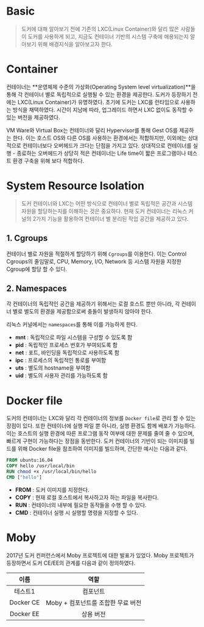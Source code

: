 # Basic

> 도커에 대해 알아보기 전에 기존의 LXC(Linux Container)와 달리 많은 사람들이 도커를 사용하게 되고, 지금도 컨테이너 기반의 시스템 구축에 애용되는지 알아보기 위해 배경지식을 알아보고자 한다.

  

# Container

 컨테이너는 **운영체제 수준의 가상화(Operating System level virtualization)**을 통해 각 컨테이너 별로 독립적으로 실행될 수 있는 환경을 제공한다. 도커가 등장하기 전에는  LXC(Linux Container)가 유명하였다. 초기에 도커는 LXC를 런타임으로 사용하는 방식을 채택하였다. 시간이 지남에 따라, 업그레이드 하면서 LXC 없이도 동작할 수 있는 버전을 제공하였다.

   

 VM Ware와 Virtual Box는 컨테이너와 달리 Hypervisor를 통해 Gest OS를 제공하는 한다. 이는 호스트 OS와 다른 OS를 사용하는 환경에서는 적합하지만, 이외에는 상대적으로 컨테이너보다 오버헤드가 크다는 단점을 가지고 있다. 상대적으로 컨테이너를 실행 - 종료하는 오버헤드가 상당히 적은 컨테이너는 Life time이 짧은 프로그램이나 테스트 환경 구축을 위해 보다 적합하다.

  

# System Resource Isolation

> 도커 컨테이너와 LXC는 어떤 방식으로 컨테이너 별로 독립적은 공간과 시스템 자원을 할당하는지를 이해하는 것은 중요하다. 현재 도커 컨테이너는 리눅스 커널의 2가지 기능을 활용하여 컨테이너 별 분리된 작업 공간을 제공하고 있다.

  

  ## 1. Cgroups

 컨테이너 별로 자원을 적절하게 할당하기 위해 `Cgroups`를 이용한다. 이는 Control Cgroups의 줄임말로, CPU, Memory, I/O, Network 등 시스템 자원을 지정한 Cgroup에 할당 할 수 있다.

## 2. Namespaces

 각 컨테이너의 독립적인 공간을 제공하기 위해서는 로컬 호스트 뿐만 아니라, 각 컨테이너 별로 별도의 환경을 제공함으로써 충돌이 발생하지 않아야 한다.



 리눅스 커널에서는 `namespaces`를 통해 이를 가능하게 한다.

* **mnt** : 독립적으로 파일 시스템을 구성할 수 있도록 함
* **pid** : 독립적인 프로세스 번호가 부여되도록 함
* **net** : 포트, 바인딩을 독립적으로 사용하도록 함
* **ipc** : 프로세스의 독립적인 통로를 부여함
* **uts** : 별도의 hostname을 부여함
* **uid** : 별도의 사용자 관리를 가능하도록 함



# Docker file

 도커의 컨테이너는 LXC와 달리 각 컨테이너의 정보를 `Docker file`로 관리 할 수 있는 장점이 있다. 또한 컨테이너에 실행 파일 뿐 아니라, 실행 환경도 함께 배포가 가능하다. 이는 호스트의 실행 환경에 따른 프로그램 동작 여부에 대한 문제를 줄여 줄 수 있으며, 빠르게 구현이 가능하다는 장점을 동반한다. 도커 컨테이너의 기반이 되는 이미지를 빌드를 위해 Docker file을 참조하여 이미지를 빌드하며, 간단한 예시는 다음과 같다.

  

```dockerfile
FROM ubuntu:16.04
COPY hello /usr/local/bin
RUN chmod +x /usr/local/bin/hello
CMD ["hello"]
```

* **FROM** : 도커 이미지를 지정한다.
* **COPY** : 현재 로컬 호스트에서 복사하고자 하는 파일을 복사한다.
* **RUN** : 컨테이너의 내부에 필요한 동작들을 수행 할 수 있다.
* **CMD** : 컨테이너 실행 시 실행할 명령을 지정할 수 있다.

  

# Moby

 2017년 도커 컨퍼런스에서 Moby  프로젝트에 대한 발표가 있었다. Moby 프로젝트가 등장하면서 도커 CE/EE의 관계를 다음과 같이 정의하였다.

|이름|역할|
|:----:|:-:|
|테스트1|컴포넌트|
|Docker CE|Moby + 컴포넌트를 조합한 무료 버전|
|Docker EE|상용 버전|
